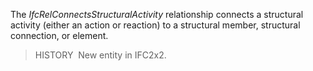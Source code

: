 ﻿The _IfcRelConnectsStructuralActivity_ relationship connects a structural activity (either an action or reaction) to a structural member, structural connection, or element.

> HISTORY&nbsp; New entity in IFC2x2.
